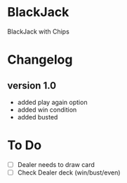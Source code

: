 # BlackJack
BlackJack with Chips

# Changelog
## **version 1.0**
* added play again option
* added win condition
* added busted

# To Do

 - [ ] Dealer needs to draw card
 - [ ] Check Dealer deck (win/bust/even)
